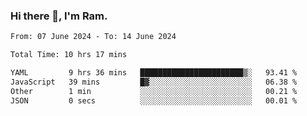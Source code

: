### Hi there 👋, I'm Ram.

<!--START_SECTION:waka-->

```txt
From: 07 June 2024 - To: 14 June 2024

Total Time: 10 hrs 17 mins

YAML         9 hrs 36 mins   ███████████████████████▒░   93.41 %
JavaScript   39 mins         █▓░░░░░░░░░░░░░░░░░░░░░░░   06.38 %
Other        1 min           ░░░░░░░░░░░░░░░░░░░░░░░░░   00.21 %
JSON         0 secs          ░░░░░░░░░░░░░░░░░░░░░░░░░   00.01 %
```

<!--END_SECTION:waka-->
